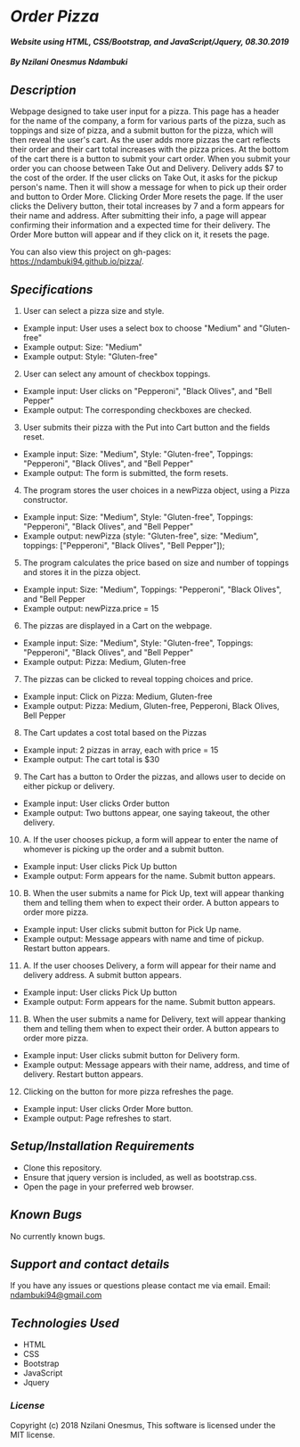 # _Order Pizza_

#### _Website using HTML, CSS/Bootstrap, and JavaScript/Jquery, 08.30.2019_

#### _By Nzilani Onesmus Ndambuki_

## _Description_

Webpage designed to take user input for a pizza. This page has a header for the name of the company, a form for various parts of the pizza, such as toppings and size of pizza, and a submit button for the pizza, which will then reveal the user's cart. As the user adds more pizzas the cart reflects their order and their cart total increases with the pizza prices. At the bottom of the cart there is a button to submit your cart order. When you submit your order you can choose between Take Out and Delivery. Delivery adds $7 to the cost of the order. If the user clicks on Take Out, it asks for the pickup person's name. Then it will show a message for when to pick up their order and button to Order More. Clicking Order More resets the page. If the user clicks the Delivery button, their total increases by 7 and a form appears for their name and address. After submitting their info, a page will appear confirming their information and a expected time for their delivery. The Order More button will appear and if they click on it, it resets the page.

You can also view this project on gh-pages:
https://ndambuki94.github.io/pizza/.

## _Specifications_

1. User can select a pizza size and style.
* Example input: User uses a select box to choose "Medium" and "Gluten-free"
* Example output: Size: "Medium"
* Example output: Style: "Gluten-free"

2. User can select any amount of checkbox toppings.
* Example input: User clicks on "Pepperoni", "Black Olives", and "Bell Pepper"
* Example output: The corresponding checkboxes are checked.

3. User submits their pizza with the Put into Cart button and the fields reset.
* Example input: Size: "Medium", Style: "Gluten-free", Toppings: "Pepperoni", "Black Olives", and "Bell Pepper"
* Example output: The form is submitted, the form resets.

4. The program stores the user choices in a newPizza object, using a Pizza constructor.
* Example input: Size: "Medium", Style: "Gluten-free", Toppings: "Pepperoni", "Black Olives", and "Bell Pepper"
* Example output: newPizza (style: "Gluten-free", size: "Medium",  toppings: ["Pepperoni", "Black Olives", "Bell Pepper"]);

5. The program calculates the price based on size and number of toppings and stores it in the pizza object.
* Example input: Size: "Medium", Toppings: "Pepperoni", "Black Olives", and "Bell Pepper
* Example output: newPizza.price = 15

6. The pizzas are displayed in a Cart on the webpage.
* Example input: Size: "Medium", Style: "Gluten-free", Toppings: "Pepperoni", "Black Olives", and "Bell Pepper"
* Example output: Pizza: Medium, Gluten-free

7. The pizzas can be clicked to reveal topping choices and price.
* Example input: Click on Pizza: Medium, Gluten-free
* Example output: Pizza: Medium, Gluten-free, Pepperoni, Black Olives, Bell Pepper

8. The Cart updates a cost total based on the Pizzas
* Example input: 2 pizzas in array, each with price = 15
* Example output: The cart total is $30

9. The Cart has a button to Order the pizzas, and allows user to decide on either pickup or delivery.
* Example input: User clicks Order button
* Example output: Two buttons appear, one saying takeout, the other delivery.

10. A. If the user chooses pickup, a form will appear to enter the name of whomever is picking up the order and a submit button.
* Example input: User clicks Pick Up button
* Example output: Form appears for the name. Submit button appears.

10. B. When the user submits a name for Pick Up, text will appear thanking them and telling them when to expect their order. A button appears to order more pizza.
* Example input: User clicks submit button for Pick Up name.
* Example output: Message appears with name and time of pickup. Restart button appears.

11. A. If the user chooses Delivery, a form will appear for their name and delivery address. A submit button appears.
* Example input: User clicks Pick Up button
* Example output: Form appears for the name. Submit button appears.

11. B. When the user submits a name for Delivery, text will appear thanking them and telling them when to expect their order. A button appears to order more pizza.
* Example input: User clicks submit button for Delivery form.
* Example output: Message appears with their name, address, and time of delivery. Restart button appears.

12. Clicking on the button for more pizza refreshes the page.
* Example input: User clicks Order More button.
* Example output: Page refreshes to start.

## _Setup/Installation Requirements_

* Clone this repository.
* Ensure that jquery version is included, as well as bootstrap.css.
* Open the page in your preferred web browser.


## _Known Bugs_

No currently known bugs.

## _Support and contact details_

If you have any issues or questions please contact me via email.
Email: ndambuki94@gmail.com

## _Technologies Used_

* HTML
* CSS
* Bootstrap
* JavaScript
* Jquery

### _License_

Copyright (c) 2018 Nzilani Onesmus,
This software is licensed under the MIT license.
